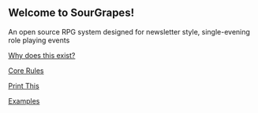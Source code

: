 ## Welcome to SourGrapes!

An open source RPG system designed for newsletter style, single-evening role playing events

[Why does this exist?](about)

[Core Rules](https://github.com/sourgrapesrpg/rulebook/raw/main/rulebook.pdf)

[Print This](https://github.com/sourgrapesrpg/rulebook/raw/main/printouts.pdf)

[Examples](examples)
